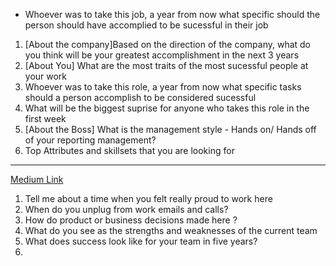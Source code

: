 - Whoever was to take this job, a year from now what specific should the person should have accomplied to be sucessful in their job

1. [About the company]Based on the direction of the company, what do you think will be your greatest accomplishment in the next 3 years
2. [About You] What are the most traits of the most sucessful people at your work
3. Whoever was to take this role, a year from now what specific tasks should a person accomplish to be considered sucessful
4. What will be the biggest suprise for anyone who takes this role in the first week
5. [About the Boss] What is the management style - Hands on/ Hands off  of your reporting management?
6. Top Attributes and skillsets that you are looking for 

--- 
<a href="https://medium.com/@bethanymarz/the-worst-questions-you-can-ask-your-future-employer-in-a-job-interview-a46ae24b65e3">Medium Link </a>

1. Tell me about a time when you felt really proud to work here
2. When do you unplug from work emails and calls?
3. How do product or business decisions made here ?
4. What do you see as the strengths and weaknesses of the current team
5. What does success look like for your team in five years?
6. 